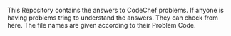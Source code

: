 This Repository contains the answers to CodeChef problems. If anyone is having problems tring to understand the answers. They can check from here.
The file names are given according to their Problem Code.
